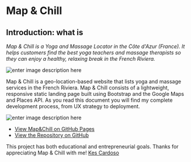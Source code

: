 # Map & Chill

## Introduction: what is
*Map & Chill is a Yoga and Massage Locator in the Côte d'Azur (France). It helps customers find the best yoga teachers and massage therapists so they can enjoy a healthy, relaxing break in the French Riviera.*

![enter image description here](https://lh3.googleusercontent.com/WSTf6rm2ulE2PEXj7zt0ZAzO-gQVY4CYkPy3eFN5wOPoDLGQyIw7Effr_q19ZaAJ8bok1DvFr2s)

Map & Chill is a geo-location-based website that lists yoga and massage services in the French Riviera. Map & Chill consists of a lightweight, responsive static landing page built using Bootstrap and the Google Maps and Places API. As you read this document you will find my complete development process, from UX strategy to deployment.

![enter image description here](https://lh3.googleusercontent.com/yHwTS7JKPwm8w0Q4mVEgwXekp33S4i8HeV0rzhM2iXPW1K2xBcwY1ZbqDr88Snu1qstXFTdd43U)

- [View Map&Chill on GitHub Pages](https://kescardoso.github.io/ms2-mapnchill/)
- [View the Repository on GitHub](https://github.com/kescardoso/ms2-mapnchill)

This project has both educational and entrepreneurial goals.
Thanks for appreciating Map & Chill with me!
[Kes Cardoso](http://www.kescardoso.com)